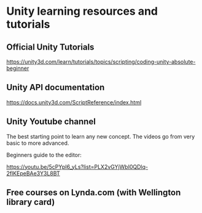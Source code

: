 # Unity learning resources and tutorials

## Official Unity Tutorials



https://unity3d.com/learn/tutorials/topics/scripting/coding-unity-absolute-beginner


## Unity API documentation

https://docs.unity3d.com/ScriptReference/index.html

## Unity Youtube channel

The best starting point to learn any new concept. The videos go from very basic to more advanced.

Beginners guide to the editor:

https://youtu.be/5cPYpI6_yLs?list=PLX2vGYjWbI0QDlq-2flKEpeBAe3Y3L8BT

## Free courses on Lynda.com (with Wellington library card)


